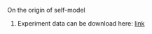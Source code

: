 On the origin of self-model

1. Experiment data can be download here:
[link](https://drive.google.com/file/d/1Zf7y8A110e-fRUZOuXcLyFCQb8Ejn6Ha/view?usp=share_link)

